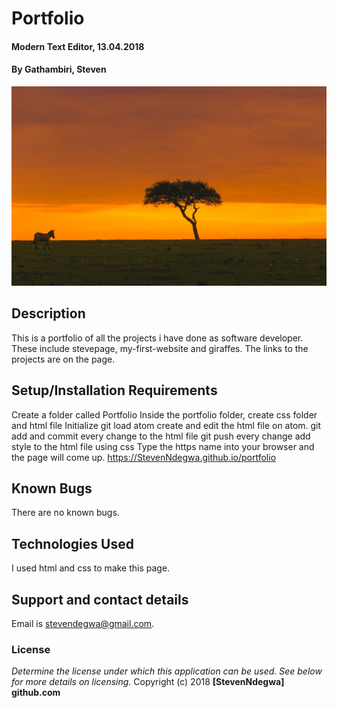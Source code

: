 # Portfolio
#### Modern Text Editor, 13.04.2018
#### By **Gathambiri, Steven**
![GitHub Logo](images/5.jpg)

## Description
This is a portfolio of all the projects i have done as software developer. These include stevepage, my-first-website and giraffes. The links to the projects are on the page.
## Setup/Installation Requirements
Create a folder called Portfolio
Inside the portfolio folder, create css folder and html file
Initialize git
load atom
create and edit the html file on atom.
git add and commit every change to the html file
git push every change
add style to the html file using css
Type the https name into your browser and the page will come up. https://StevenNdegwa.github.io/portfolio
## Known Bugs
There are no known bugs.
## Technologies Used
I used html and css to make this page.
## Support and contact details
Email is stevendegwa@gmail.com.
### License
*Determine the license under which this application can be used.  See below for more details on licensing.*
Copyright (c) 2018 **[StevenNdegwa] github.com**
